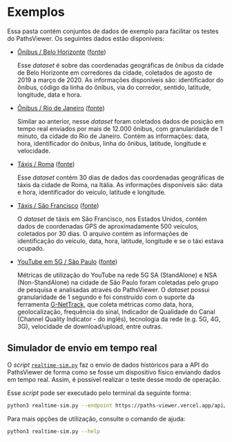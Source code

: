 # Exemplos

Essa pasta contém conjuntos de dados de exemplo para facilitar os testes do PathsViewer. Os seguintes dados estão disponíveis:

- [Ônibus / Belo Horizonte](./belo_horizonte) ([fonte](https://ckan.pbh.gov.br/dataset/9c051f97-122a-427e-8997-4f0adcf5f93c/resource/a33650ce-2dc3-43b9-90bc-be74964763df/download/velocidade_nos_corredores.csv))

  Esse _dataset_ é sobre das coordenadas geográficas de ônibus da cidade de Belo Horizonte em corredores da cidade, coletados de agosto de 2019 a março de 2020. As informações disponíveis são: identificador do ônibus, código da linha do ônibus, via do corredor, sentido, latitude, longitude, data e hora.

- [Ônibus / Rio de Janeiro](./rio_de_janeiro) ([fonte](https://ieee-dataport.org/open-access/crawdad-coppe-ufrjriobuses))

  Similar ao anterior, nesse _dataset_ foram coletados dados de posição em tempo real enviados por mais de 12.000 ônibus, com granularidade de 1 minuto, da cidade do Rio de Janeiro. Contém as informações: data, hora, identificador do ônibus, linha do ônibus, latitude, longitude e velocidade.

- [Táxis / Roma](./rome) ([fonte](https://ieee-dataport.org/open-access/crawdad-romataxi))

  Esse _dataset_ contém 30 dias de dados das coordenadas geográficas de táxis da cidade de Roma, na Itália. As informações disponíveis são: data e hora, identificador do veículo, latitude e longitude.

- [Táxis / São Francisco](./san_francisco) ([fonte](https://ieee-dataport.org/open-access/crawdad-epflmobility))

  O _dataset_ de táxis em São Francisco, nos Estados Unidos, contém dados de coordenadas GPS de aproximadamente 500 veículos, coletados por 30 dias. O arquivo contém as informações de identificação do veículo, data, hora, latitude, longitude e se o táxi estava ocupado.

- [YouTube em 5G / São Paulo](./sao_paulo) ([fonte](https://ieee-dataport.org/documents/youtube-goes-5g-benchmarking-youtube-4g-vs-5g))

  Métricas de utilização do YouTube na rede 5G SA (StandAlone) e NSA (Non-StandAlone) na cidade de São Paulo foram coletadas pelo grupo de pesquisa e analisadas através do PathsViewer. O _dataset_ possui granularidade de 1 segundo e foi construído com o suporte da ferramenta [G-NetTrack](https://gyokovsolutions.com/g-nettrack/), que coleta métricas como data, hora, geolocalização, frequência do sinal, Indicador de Qualidade do Canal (Channel Quality Indicator - do inglês), tecnologia da rede (e.g. 5G, 4G, 3G), velocidade de download/upload, entre outras.

## Simulador de envio em tempo real
O _script_ [`realtime-sim.py`](./realtime-sim.py) faz o envio de dados históricos para a API do PathsViewer de forma como se fosse um dispositivo físico enviando dados em tempo real. Assim, é possível realizar o teste desse modo de operação.

Esse _script_ pode ser executado pelo terminal da seguinte forma:
```bash
python3 realtime-sim.py --endpoint https://paths-viewer.vercel.app/api/session/1773295143798 --city RIO_DE_JANEIRO
```

Para mais opções de utilização, consulte o comando de ajuda:
```bash
python3 realtime-sim.py --help
```
